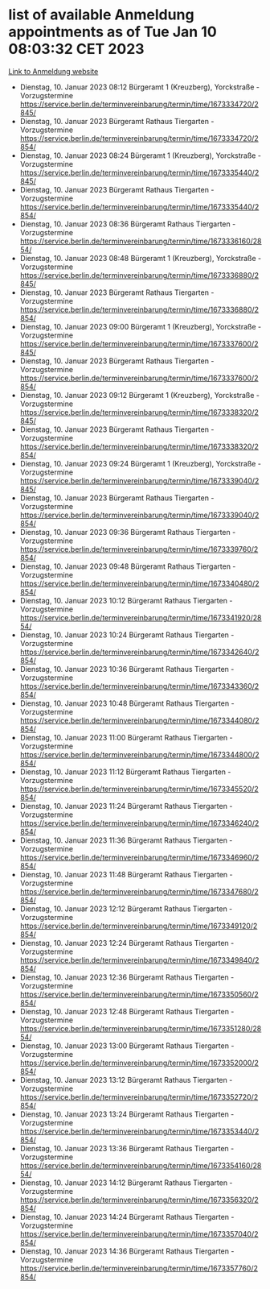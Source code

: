 # list of available Anmeldung appointments as of Tue Jan 10 08:03:32 CET 2023
[Link to Anmeldung website](https://service.berlin.de/terminvereinbarung/termin/tag.php?termin=0&anliegen[]=120686&dienstleisterlist=122210,122217,327316,122219,327312,122227,327314,122231,327346,122243,327348,122252,329742,122260,329745,122262,329748,122254,329751,122271,327278,122273,327274,122277,327276,330436,122280,327294,122282,327290,122284,327292,327539,122291,327270,122285,327266,122286,327264,122296,327268,150230,329760,122301,327282,122297,327286,122294,327284,122312,329763,122314,329775,122304,327330,122311,327334,122309,327332,122281,327352,122279,329772,122276,327324,122274,327326,122267,329766,122246,327318,122251,327320,122257,327322,122208,327298,122226,327300,121362,121364&herkunft=http%3A%2F%2Fservice.berlin.de%2Fdienstleistung%2F120686%2F)
- Dienstag, 10. Januar 2023 08:12 Bürgeramt 1 (Kreuzberg), Yorckstraße - Vorzugstermine https://service.berlin.de/terminvereinbarung/termin/time/1673334720/2845/
- Dienstag, 10. Januar 2023  Bürgeramt Rathaus Tiergarten - Vorzugstermine https://service.berlin.de/terminvereinbarung/termin/time/1673334720/2854/
- Dienstag, 10. Januar 2023 08:24 Bürgeramt 1 (Kreuzberg), Yorckstraße - Vorzugstermine https://service.berlin.de/terminvereinbarung/termin/time/1673335440/2845/
- Dienstag, 10. Januar 2023  Bürgeramt Rathaus Tiergarten - Vorzugstermine https://service.berlin.de/terminvereinbarung/termin/time/1673335440/2854/
- Dienstag, 10. Januar 2023 08:36 Bürgeramt Rathaus Tiergarten - Vorzugstermine https://service.berlin.de/terminvereinbarung/termin/time/1673336160/2854/
- Dienstag, 10. Januar 2023 08:48 Bürgeramt 1 (Kreuzberg), Yorckstraße - Vorzugstermine https://service.berlin.de/terminvereinbarung/termin/time/1673336880/2845/
- Dienstag, 10. Januar 2023  Bürgeramt Rathaus Tiergarten - Vorzugstermine https://service.berlin.de/terminvereinbarung/termin/time/1673336880/2854/
- Dienstag, 10. Januar 2023 09:00 Bürgeramt 1 (Kreuzberg), Yorckstraße - Vorzugstermine https://service.berlin.de/terminvereinbarung/termin/time/1673337600/2845/
- Dienstag, 10. Januar 2023  Bürgeramt Rathaus Tiergarten - Vorzugstermine https://service.berlin.de/terminvereinbarung/termin/time/1673337600/2854/
- Dienstag, 10. Januar 2023 09:12 Bürgeramt 1 (Kreuzberg), Yorckstraße - Vorzugstermine https://service.berlin.de/terminvereinbarung/termin/time/1673338320/2845/
- Dienstag, 10. Januar 2023  Bürgeramt Rathaus Tiergarten - Vorzugstermine https://service.berlin.de/terminvereinbarung/termin/time/1673338320/2854/
- Dienstag, 10. Januar 2023 09:24 Bürgeramt 1 (Kreuzberg), Yorckstraße - Vorzugstermine https://service.berlin.de/terminvereinbarung/termin/time/1673339040/2845/
- Dienstag, 10. Januar 2023  Bürgeramt Rathaus Tiergarten - Vorzugstermine https://service.berlin.de/terminvereinbarung/termin/time/1673339040/2854/
- Dienstag, 10. Januar 2023 09:36 Bürgeramt Rathaus Tiergarten - Vorzugstermine https://service.berlin.de/terminvereinbarung/termin/time/1673339760/2854/
- Dienstag, 10. Januar 2023 09:48 Bürgeramt Rathaus Tiergarten - Vorzugstermine https://service.berlin.de/terminvereinbarung/termin/time/1673340480/2854/
- Dienstag, 10. Januar 2023 10:12 Bürgeramt Rathaus Tiergarten - Vorzugstermine https://service.berlin.de/terminvereinbarung/termin/time/1673341920/2854/
- Dienstag, 10. Januar 2023 10:24 Bürgeramt Rathaus Tiergarten - Vorzugstermine https://service.berlin.de/terminvereinbarung/termin/time/1673342640/2854/
- Dienstag, 10. Januar 2023 10:36 Bürgeramt Rathaus Tiergarten - Vorzugstermine https://service.berlin.de/terminvereinbarung/termin/time/1673343360/2854/
- Dienstag, 10. Januar 2023 10:48 Bürgeramt Rathaus Tiergarten - Vorzugstermine https://service.berlin.de/terminvereinbarung/termin/time/1673344080/2854/
- Dienstag, 10. Januar 2023 11:00 Bürgeramt Rathaus Tiergarten - Vorzugstermine https://service.berlin.de/terminvereinbarung/termin/time/1673344800/2854/
- Dienstag, 10. Januar 2023 11:12 Bürgeramt Rathaus Tiergarten - Vorzugstermine https://service.berlin.de/terminvereinbarung/termin/time/1673345520/2854/
- Dienstag, 10. Januar 2023 11:24 Bürgeramt Rathaus Tiergarten - Vorzugstermine https://service.berlin.de/terminvereinbarung/termin/time/1673346240/2854/
- Dienstag, 10. Januar 2023 11:36 Bürgeramt Rathaus Tiergarten - Vorzugstermine https://service.berlin.de/terminvereinbarung/termin/time/1673346960/2854/
- Dienstag, 10. Januar 2023 11:48 Bürgeramt Rathaus Tiergarten - Vorzugstermine https://service.berlin.de/terminvereinbarung/termin/time/1673347680/2854/
- Dienstag, 10. Januar 2023 12:12 Bürgeramt Rathaus Tiergarten - Vorzugstermine https://service.berlin.de/terminvereinbarung/termin/time/1673349120/2854/
- Dienstag, 10. Januar 2023 12:24 Bürgeramt Rathaus Tiergarten - Vorzugstermine https://service.berlin.de/terminvereinbarung/termin/time/1673349840/2854/
- Dienstag, 10. Januar 2023 12:36 Bürgeramt Rathaus Tiergarten - Vorzugstermine https://service.berlin.de/terminvereinbarung/termin/time/1673350560/2854/
- Dienstag, 10. Januar 2023 12:48 Bürgeramt Rathaus Tiergarten - Vorzugstermine https://service.berlin.de/terminvereinbarung/termin/time/1673351280/2854/
- Dienstag, 10. Januar 2023 13:00 Bürgeramt Rathaus Tiergarten - Vorzugstermine https://service.berlin.de/terminvereinbarung/termin/time/1673352000/2854/
- Dienstag, 10. Januar 2023 13:12 Bürgeramt Rathaus Tiergarten - Vorzugstermine https://service.berlin.de/terminvereinbarung/termin/time/1673352720/2854/
- Dienstag, 10. Januar 2023 13:24 Bürgeramt Rathaus Tiergarten - Vorzugstermine https://service.berlin.de/terminvereinbarung/termin/time/1673353440/2854/
- Dienstag, 10. Januar 2023 13:36 Bürgeramt Rathaus Tiergarten - Vorzugstermine https://service.berlin.de/terminvereinbarung/termin/time/1673354160/2854/
- Dienstag, 10. Januar 2023 14:12 Bürgeramt Rathaus Tiergarten - Vorzugstermine https://service.berlin.de/terminvereinbarung/termin/time/1673356320/2854/
- Dienstag, 10. Januar 2023 14:24 Bürgeramt Rathaus Tiergarten - Vorzugstermine https://service.berlin.de/terminvereinbarung/termin/time/1673357040/2854/
- Dienstag, 10. Januar 2023 14:36 Bürgeramt Rathaus Tiergarten - Vorzugstermine https://service.berlin.de/terminvereinbarung/termin/time/1673357760/2854/
